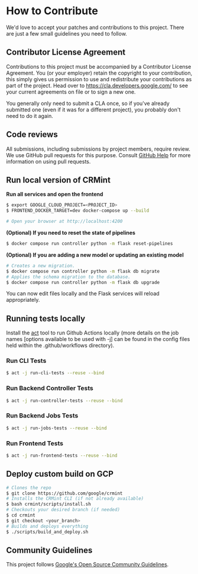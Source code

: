 # How to Contribute

We'd love to accept your patches and contributions to this project. There are
just a few small guidelines you need to follow.

## Contributor License Agreement

Contributions to this project must be accompanied by a Contributor License
Agreement. You (or your employer) retain the copyright to your contribution,
this simply gives us permission to use and redistribute your contributions as
part of the project. Head over to <https://cla.developers.google.com/> to see
your current agreements on file or to sign a new one.

You generally only need to submit a CLA once, so if you've already submitted one
(even if it was for a different project), you probably don't need to do it
again.

## Code reviews

All submissions, including submissions by project members, require review. We
use GitHub pull requests for this purpose. Consult
[GitHub Help](https://help.github.com/articles/about-pull-requests/) for more
information on using pull requests.

## Run local version of CRMint

**Run all services and open the frontend**

```sh
$ export GOOGLE_CLOUD_PROJECT=<PROJECT_ID>
$ FRONTEND_DOCKER_TARGET=dev docker-compose up --build

# Open your browser at http://localhost:4200
```

**(Optional) If you need to reset the state of pipelines**

```sh
$ docker compose run controller python -m flask reset-pipelines
```

**(Optional) If you are adding a new model or updating an existing model**

```sh
# Creates a new migration.
$ docker compose run controller python -m flask db migrate
# Applies the schema migration to the database.
$ docker compose run controller python -m flask db upgrade
```

You can now edit files locally and the Flask services will reload appropriately.

## Running tests locally

Install the [act](https://github.com/nektos/act) tool to run Github Actions
locally (more details on the job names [options available to be used with -j]
can be found in the config files held within the .github/workflows directory).

### Run CLI Tests
```sh
$ act -j run-cli-tests --reuse --bind
```

### Run Backend Controller Tests
```sh
$ act -j run-controller-tests --reuse --bind
```

### Run Backend Jobs Tests
```sh
$ act -j run-jobs-tests --reuse --bind
```

### Run Frontend Tests
```sh
$ act -j run-frontend-tests --reuse --bind
```

## Deploy custom build on GCP

```sh
# Clones the repo
$ git clone https://github.com/google/crmint
# Installs the CRMint CLI (if not already available)
$ bash crmint/scripts/install.sh
# Checkouts your desired branch (if needed)
$ cd crmint
$ git checkout <your_branch>
# Builds and deploys everything
$ ./scripts/build_and_deploy.sh
```

## Community Guidelines

This project follows [Google's Open Source Community
Guidelines](https://opensource.google.com/conduct/).

